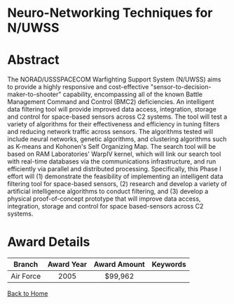 
Neuro-Networking Techniques for N/UWSS
======================================

# Abstract


The NORAD/USSSPACECOM Warfighting Support System (N/UWSS) aims to provide a highly responsive and cost-effective &quot;sensor-to-decision-maker-to-shooter&quot; capability, encompassing all of the known Battle Management Command and Control (BMC2) deficiencies. An intelligent data filtering tool will provide improved data access, integration, storage and control for space-based sensors across C2 systems. The tool will test a variety of algorithms for their effectiveness and efficiency in tuning filters and reducing network traffic across sensors. The algorithms tested will include neural networks, genetic algorithms, and clustering algorithms such as K-means and Kohonen&apos;s Self Organizing Map. The search tool will be based on RAM Laboratories&apos; WarpIV kernel, which will link our search tool with real-time databases via the communications infrastructure, and run efficiently via parallel and distributed processing. Specifically, this Phase I effort will (1) demonstrate the feasibility of implementing an intelligent data filtering tool for space-based sensors, (2) research and develop a variety of artificial intelligence algorithms to conduct filtering, and (3) develop a physical proof-of-concept prototype that will improve data access, integration, storage and control for space based-sensors across C2 systems.  

# Award Details

|Branch|Award Year|Award Amount|Keywords|
| :---: | :---: | :---: | :---: |
|Air Force|2005|$99,962||
  
  


[Back to Home](https://github.com/chrischow/dod_sbir_awards#121)